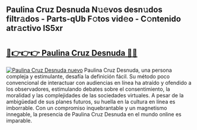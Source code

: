 ## Paulina Cruz Desnuda N𝚞𝚎vos desn𝚞dos filtr𝚊dos - Parts-qUb F𝚘tos vid𝚎o - C𝚘ntenido atr𝚊ctivo IS5xr

# <h2><a href="http://mbd7ky7.tromn.icu/?c=Paulina+Cruz+Desnuda">🔗👉👉👉 Paulina Cruz Desnuda 🔗🔗</a></h2>

[![Paulina Cruz Desnuda nuevo](https://i.imgur.com/pEAQMta.gif)](http://mbd7ky7.tromn.icu/?c=Paulina+Cruz+Desnuda)
Paulina Cruz Desnuda, una persona compleja y estimulante, desafía la definición fácil. Su método poco convencional de interactuar con audiencias en línea ha atraído y ofendido a los observadores, estimulando debates sobre el consentimiento, la moralidad y las complejidades de las sociedades virtuales. A pesar de la ambigüedad de sus planes futuros, su huella en la cultura en línea es imborrable. Con un compromiso inquebrantable y un magnetismo innegable, la presencia de Paulina Cruz Desnuda en el mundo online es imparable.
